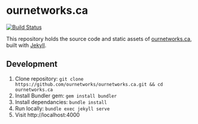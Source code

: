 # ournetworks.ca

[![Build Status](https://travis-ci.org/ournetworks/ournetworks.ca.svg?branch=master)](https://travis-ci.org/ournetworks/ournetworks.ca)

This repository holds the source code and static assets of [ournetworks.ca](http://ournetworks.ca), built with [Jekyll](https://jekyllrb.com/).

## Development
1. Clone repository: `git clone https://github.com/ournetworks/ournetworks.ca.git && cd ournetworks.ca`
2. Install Bundler gem: `gem install bundler`
3. Install dependancies: `bundle install`
4. Run locally: `bundle exec jekyll serve`
5. Visit http://localhost:4000